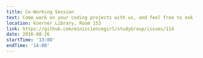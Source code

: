 ```yaml
---
title: Co-Working Session
text: Come work on your coding projects with us, and feel free to ask for help and feedback! All languages, disciplines and skill levels welcome.
location: Koerner Library, Room 153
link: https://github.com/minisciencegirl/studyGroup/issues/114
date: 2016-08-26
startTime: '13:00'
endTime: '14:00'
---
```

